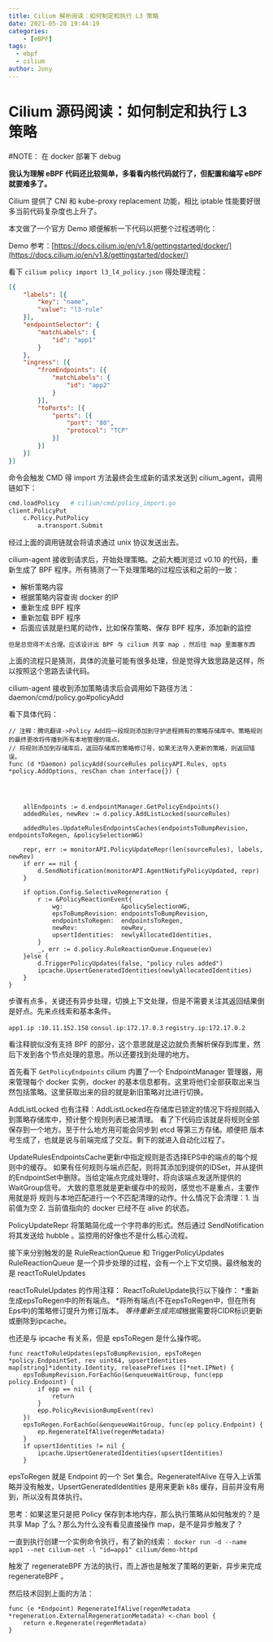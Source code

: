 ```yaml
---
title: Cilium 解析阅读：如何制定和执行 L3 策略
date: 2021-05-20 19:44:19
categories: 
	- [eBPF]
tags:
  - ebpf
  - cilium
author: Jony
---
```




# Cilium 源码阅读：如何制定和执行 L3 策略

#NOTE： 在 docker 部署下 debug

**我认为理解 eBPF 代码还比较简单，多看看内核代码就行了，但配置和编写 eBPF 就要难多了。**

Cilium 提供了 CNI 和 kube-proxy replacement 功能，相比 iptable 性能要好很多当前代码复杂度也上升了。

本文做了一个官方 Demo  顺便解析一下代码以把整个过程透明化：

Demo 参考：[https://docs.cilium.io/en/v1.8/gettingstarted/docker/](https://docs.cilium.io/en/v1.8/gettingstarted/docker/)

看下 `cilium policy import l3_l4_policy.json` 得处理流程：

```json
[{
	"labels": [{
		"key": "name",
		"value": "l3-rule"
	}],
	"endpointSelector": {
		"matchLabels": {
			"id": "app1"
		}
	},
	"ingress": [{
		"fromEndpoints": [{
			"matchLabels": {
				"id": "app2"
			}
		}],
		"toPorts": [{
			"ports": [{
				"port": "80",
				"protocol": "TCP"
			}]
		}]
	}]
}]
```

命令会触发 CMD 得 import 方法最终会生成新的请求发送到 cilium_agent，调用链如下：
```bash
cmd.loadPolicy   # cilium/cmd/policy_import.go
client.PolicyPut 
    c.Policy.PutPolicy
        a.transport.Submit
```

经过上面的调用链就会将请求通过 unix 协议发送出去。

cilium-agent 接收到请求后，开始处理策略。之前大概浏览过 v0.10 的代码，重新生成了 BPF 程序。所有猜测了一下处理策略的过程应该和之前的一致：

- 解析策略内容
- 根据策略内容查询 docker 的IP
- 重新生成 BPF 程序
- 重新加载 BPF 程序
- 后面应该就是扫尾的动作，比如保存策略、保存 BPF 程序，添加新的监控

`但是总觉得不太合理。应该设计出 BPF 与 cilium 共享 map ，然后往 map 里面塞东西`



上面的流程只是猜测，具体的流量可能有很多处理，但是觉得大致思路是这样，所以按照这个思路去读代码。

cilium-agent 接收到添加策略请求后会调用如下路径方法：daemon/cmd/policy.go#policyAdd

看下具体代码：

```golang
// 注释：腾讯翻译->Policy Add将一段规则添加到守护进程拥有的策略存储库中。策略规则的最终更改将传播到所有本地管理的端点。
// 将规则添加到存储库后，返回存储库的策略修订号，如果无法导入更新的策略，则返回错误。
func (d *Daemon) policyAdd(sourceRules policyAPI.Rules, opts *policy.AddOptions, resChan chan interface{}) {
	

	

	allEndpoints := d.endpointManager.GetPolicyEndpoints()
	addedRules, newRev := d.policy.AddListLocked(sourceRules)

	addedRules.UpdateRulesEndpointsCaches(endpointsToBumpRevision, endpointsToRegen, &policySelectionWG)

	repr, err := monitorAPI.PolicyUpdateRepr(len(sourceRules), labels, newRev)
	if err == nil {
		d.SendNotification(monitorAPI.AgentNotifyPolicyUpdated, repr)
	}

	if option.Config.SelectiveRegeneration {
		r := &PolicyReactionEvent{
			wg:                &policySelectionWG,
			epsToBumpRevision: endpointsToBumpRevision,
			endpointsToRegen:  endpointsToRegen,
			newRev:            newRev,
			upsertIdentities:  newlyAllocatedIdentities,
		}
		_, err := d.policy.RuleReactionQueue.Enqueue(ev)	
	}else {
		d.TriggerPolicyUpdates(false, "policy rules added")
		ipcache.UpsertGeneratedIdentities(newlyAllocatedIdentities)
	}
}
```


步骤有点多，关键还有异步处理，切换上下文处理，但是不需要关注其返回结果倒是好点。先来点线索和基本条件。

`app1.ip :10.11.152.158`
`consul.ip:172.17.0.3`
`registry.ip:172.17.0.2`

看注释貌似没有支持 BPF 的部分，这个意思就是这边就负责解析保存到库里，然后下发到各个节点处理的意思。所以还要找到处理的地方。


首先看下 `GetPolicyEndpoints`  cilium 内置了一个 EndpointManager 管理器，用来管理每个 docker 实例，docker 的基本信息都有。这里将他们全部获取出来当然包括策略。这里获取出来的目的就是新旧策略对比进行切换。

AddListLocked 也有注释：AddListLocked在存储库已锁定的情况下将规则插入到策略存储库中，预计整个规则列表已被清理。
看了下代码应该就是将规则全部保存到一个地方。至于什么地方用可能会同步到 etcd 等第三方存储。顺便把 版本号生成了，也就是说与前端完成了交互。剩下的就进入自动化过程了。



UpdateRulesEndpointsCache更新r中指定规则是否选择EPS中的端点的每个规则中的缓存。
如果有任何规则与端点匹配，则将其添加到提供的IDSet，并从提供的EndpointSet中删除。当给定端点完成处理时，将向该端点发送所提供的WaitGroup信号。
大致的意思就是更新缓存中的规则，感觉也不是重点，主要作用就是将 规则与本地匹配进行一个不匹配清理的动作。什么情况下会清理：1. 当前值为空 2. 当前值指向的 docker 已经不在 alive 的状态。


PolicyUpdateRepr 将策略简化成一个字符串的形式。然后通过 SendNotification 将其发送给 hubble 。监控用的好像也不是什么核心流程。

接下来分别触发的是 RuleReactionQueue 和 TriggerPolicyUpdates
RuleReactionQueue 是一个异步处理的过程，会有一个上下文切换。最终触发的是 reactToRuleUpdates

reactToRuleUpdates 的作用注释：
ReactToRuleUpdate执行以下操作：
*重新生成epsToRegen中的所有端点。
*将所有端点(不在epsToRegen中，但在所有Eps中)的策略修订提升为修订版本。
*等待重新生成完成*根据需要将CIDR标识更新或删除到ipcache。

也还是与 ipcache 有关系，但是  epsToRegen 是什么操作呢。
```golang 
func reactToRuleUpdates(epsToBumpRevision, epsToRegen *policy.EndpointSet, rev uint64, upsertIdentities map[string]*identity.Identity, releasePrefixes []*net.IPNet) {
	epsToBumpRevision.ForEachGo(&enqueueWaitGroup, func(epp policy.Endpoint) {
		if epp == nil {
			return
		}
		epp.PolicyRevisionBumpEvent(rev)
	})
	epsToRegen.ForEachGo(&enqueueWaitGroup, func(ep policy.Endpoint) {
		ep.RegenerateIfAlive(regenMetadata)
	}
	if upsertIdentities != nil {
		ipcache.UpsertGeneratedIdentities(upsertIdentities)
	}
```

epsToRegen 就是 Endpoint 的一个 Set 集合。RegenerateIfAlive 在导入上诉策略并没有触发，UpsertGeneratedIdentities 是用来更新 k8s 缓存，目前并没有用到，所以没有具体执行。

思考：如果这里只是把 Policy 保存到本地内存，那么执行策略从如何触发的？是共享 Map 了么？那么为什么没有看见直接操作 map，是不是异步触发了？

一直到执行创建一个实例命令执行，有了新的线索：
`docker run -d --name app1 --net cilium-net -l "id=app1" cilium/demo-httpd`

触发了 regenerateBPF 方法的执行，而上游也是触发了策略的更新，异步来完成 regenerateBPF 。

然后技术回到上面的方法：

```golang
func (e *Endpoint) RegenerateIfAlive(regenMetadata *regeneration.ExternalRegenerationMetadata) <-chan bool {
	return e.Regenerate(regenMetadata)
}
```




